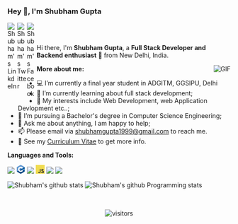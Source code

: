 ### Hey 👋, I'm Shubham Gupta

<a href="https://www.linkedin.com/in/shubham-gupta-ba8615166">
  <img align="left" alt="Shubham's LinkdeIn" width="22px" src="https://cdn.jsdelivr.net/npm/simple-icons@v3/icons/linkedin.svg" />
</a>
<a href="https://twitter.com/Shubham81224379">
  <img align="left" alt="Shubham's Twitter" width="22px" src="https://cdn.jsdelivr.net/npm/simple-icons@v3/icons/twitter.svg" />
</a>
<a href="https://www.facebook.com/profile.php?id=100001218917844">
  <img align="left" alt="Shubham's Facebook" width="22px" src="https://cdn.jsdelivr.net/npm/simple-icons@v3/icons/facebook.svg" />
</a>


<br />
<br />

Hi there, I'm **Shubham Gupta**, a **Full Stack Developer and Backend enthusiast** 🚀 from New Delhi, India. 

 <img align="right" alt="GIF" src="https://user-images.githubusercontent.com/32809211/87786036-e7cdfa80-c856-11ea-9190-f4106d1fbc43.gif" /> 
  
**More about me:**

- 💻 I’m currently a final year student in ADGITM, GGSIPU, Delhi 
- 🌱 I’m currently learning about full stack development; 
- 🤔 My interests include Web Development, web Application Devlopment etc..;
- 💼 I’m pursuing a Bachelor's degree in Computer Science Engineering;
- 💬 Ask me about anything, I am happy to help;
- 📫 Please email via shubhamgupta1999@gmail.com to reach me.
- 📝 See my [Curriculum Vitae](https://drive.google.com/file/d/1FPqyzMC92b1AIxs1dRBXBkdg8zBXYSLV/view?usp=sharing) to get more info. 


**Languages and Tools:**  

<code><img height="20" src="https://user-images.githubusercontent.com/32667635/89109738-b281f900-d461-11ea-881f-ccf98e10cf09.png"></code>
<code><img height="20" src="https://raw.githubusercontent.com/github/explore/80688e429a7d4ef2fca1e82350fe8e3517d3494d/topics/cpp/cpp.png"></code>
<code><img height="20" src="https://user-images.githubusercontent.com/32667635/89109745-bf9ee800-d461-11ea-8136-5c83b200a1d5.png"></code>
<code><img height="20" src="https://raw.githubusercontent.com/github/explore/80688e429a7d4ef2fca1e82350fe8e3517d3494d/topics/javascript/javascript.png"></code>
<code><img height="20" src="https://user-images.githubusercontent.com/32667635/89109772-e8bf7880-d461-11ea-886c-eee73506bf3f.png"></code>
<code><img height="20" src="https://user-images.githubusercontent.com/32667635/89109780-fa088500-d461-11ea-9f22-eb6cbf72c42f.png"></code>

![Shubham's github stats](https://github-readme-stats.vercel.app/api?username=shubham1204&show_icons=true&hide_border=true&theme=cobalt)
![Shubham's github Programming stats](https://github-readme-stats.vercel.app/api/top-langs/?username=shubham1204&layout=compact&show_icons=true&hide_border=true&theme=cobalt)

<br />


<p align="center">
    <img align="center" alt="visitors" src="https://visitor-badge.laobi.icu/badge?page_id=rinem.rinem" />
</p>
<br />
<br />
